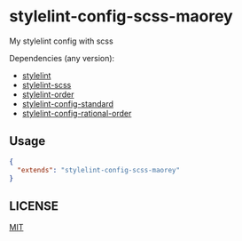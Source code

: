 # stylelint-config-scss-maorey

My stylelint config with scss

Dependencies (any version):

- [stylelint](https://stylelint.io)
- [stylelint-scss](https://github.com/kristerkari/stylelint-scss)
- [stylelint-order](https://github.com/hudochenkov/stylelint-order)
- [stylelint-config-standard](https://github.com/stylelint/stylelint-config-standard#readme)
- [stylelint-config-rational-order](https://github.com/constverum/stylelint-config-rational-order)

## Usage

```json
{
  "extends": "stylelint-config-scss-maorey"
}
```

## LICENSE

[MIT](LICENSE)
